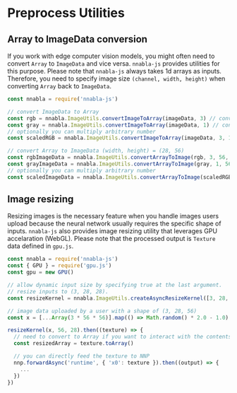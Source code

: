 # Preprocess Utilities

## Array to ImageData conversion
If you work with edge computer vision models, you might often need to convert `Array` to `ImageData` and vice versa.
`nnabla-js` provides utilities for this purpose.
Please note that `nnabla-js` always takes 1d arrays as inputs.
Therefore, you need to specify image size `(channel, width, height)` when converting `Array` back to `ImageData`.

```js
const nnabla = require('nnabla-js')

// convert ImageData to Array
const rgb = nnabla.ImageUtils.convertImageToArray(imageData, 3) // convert to RGB array
const gray = nnabla.ImageUtils.convertImageToArray(imageData, 1) // convert to gray-scaled array
// optionally you can multiply arbitrary number
const scaledRGB = nnabla.ImageUtils.convertImageToArray(imageData, 3, 1 / 255) // divide by 255

// convert Array to ImageData (width, height) = (28, 56)
const rgbImageData = nnabla.ImageUtils.convertArrayToImage(rgb, 3, 56, 28)
const grayImageData = nnabla.ImageUtils.convertArrayToImage(gray, 1, 56, 28)
// optionally you can multiply arbitrary number
const scaledImageData = nnabla.ImageUtils.convertArrayToImage(scaledRGB, 3, 56, 28, 255) // multiply by 255
```

## Image resizing
Resizing images is the necessary feature when you handle images users upload
because the neural network usually requires the specific shape of inputs.
`nnabla-js` also provides image resizing utility that leverages GPU accelaration (WebGL).
Please note that the processed output is `Texture` data defined in `gpu.js`.

```js
const nnabla = require('nnabla-js')
const { GPU } = require('gpu.js')
const gpu = new GPU()

// allow dynamic input size by specifying true at the last argument.
// resize inputs to (3, 28, 28).
const resizeKernel = nnabla.ImageUtils.createAsyncResizeKernel([3, 28, 28], gpu, true)

// image data uploaded by a user with a shape of (3, 28, 56)
const x = [...Array(3 * 56 * 56)].map(() => Math.random() * 2.0 - 1.0)

resizeKernel(x, 56, 28).then((texture) => {
  // need to convert to Array if you want to interact with the contents
  const resizedArray = texture.toArray()

  // you can directly feed the texture to NNP
  nnp.forwardAsync('runtime', { 'x0': texture }).then((output) => {
    ...
  })
})
```
